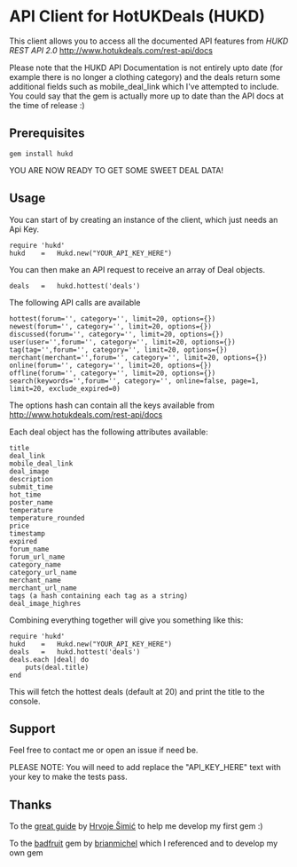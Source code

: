 API Client for HotUKDeals (HUKD)
===================================

This client allows you to access all the documented API features from *HUKD REST API 2.0*
http://www.hotukdeals.com/rest-api/docs

Please note that the HUKD API Documentation is not entirely upto date (for example there is no longer a clothing category) and the deals return some additional fields such as mobile_deal_link which I've attempted to include.
You could say that the gem is actually more up to date than the API docs at the time of release :)

Prerequisites
-------------

	gem install hukd

YOU ARE NOW READY TO GET SOME SWEET DEAL DATA!

Usage
-----

You can start of by creating an instance of the client, which just needs an Api Key.

    require 'hukd'
    hukd	=	Hukd.new("YOUR_API_KEY_HERE")

You can then make an API request to receive an array of Deal objects.

	deals	=	hukd.hottest('deals')

The following API calls are available

	hottest(forum='', category='', limit=20, options={})
	newest(forum='', category='', limit=20, options={})
	discussed(forum='', category='', limit=20, options={})
	user(user='',forum='', category='', limit=20, options={})
	tag(tag='',forum='', category='', limit=20, options={})
	merchant(merchant='',forum='', category='', limit=20, options={})
	online(forum='', category='', limit=20, options={})
	offline(forum='', category='', limit=20, options={})
	search(keywords='',forum='', category='', online=false, page=1, limit=20, exclude_expired=0)

The options hash can contain all the keys available from
http://www.hotukdeals.com/rest-api/docs

Each deal object has the following attributes available:

	title
	deal_link
	mobile_deal_link
    deal_image
    description
    submit_time
    hot_time
    poster_name
    temperature
    temperature_rounded
    price
    timestamp
    expired
    forum_name
    forum_url_name
    category_name
    category_url_name
    merchant_name
    merchant_url_name
    tags (a hash containing each tag as a string)
	deal_image_highres

Combining everything together will give you something like this:

    require 'hukd'
    hukd	=	Hukd.new("YOUR_API_KEY_HERE")
    deals	=	hukd.hottest('deals')
    deals.each |deal| do
    	puts(deal.title)
    end

This will fetch the hottest deals (default at 20) and print the title to the console.

Support
--------

Feel free to contact me or open an issue if need be.

PLEASE NOTE: You will need to add replace the "API_KEY_HERE" text with your key to make the tests pass.

Thanks
------

To the [great guide](https://github.com/radar/guides/blob/master/gem-development.md) by [Hrvoje Šimić](https://github.com/shime) to help me develop my first gem :)

To the [badfruit](https://github.com/brianmichel/BadFruit) gem by [brianmichel](https://github.com/brianmichel) which I referenced and to develop my own gem